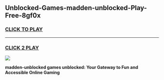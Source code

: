 
## Unblocked-Games-madden-unblocked-Play-Free-8gf0x
<h3>
<a href="https://premium76.site?title=madden-unblocked&ref=23A">CLICK TO PLAY</a></h3>
<hr>

<h3>
<a href="https://premium76.site?title=madden-unblocked&ref=23A">CLICK 2 PLAY</a>
  
</h3>

<a href="https://premium76.site?title=madden-unblocked&ref=23A"><img src="https://clearcache.store/games.png"></a>


**madden-unblocked games unblocked: Your Gateway to Fun and Accessible Online Gaming**
